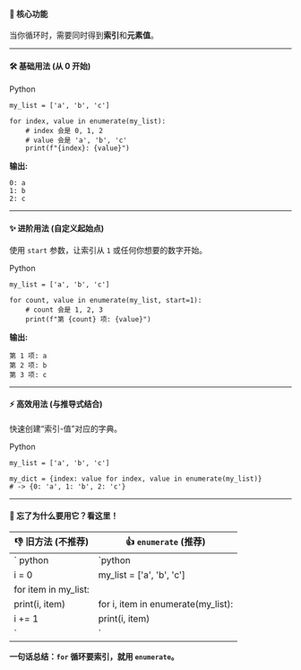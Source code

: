 
#### 🎯 核心功能

当你循环时，需要同时得到**索引**和**元素值**。

---

#### 🛠️ 基础用法 (从 0 开始)

Python

```
my_list = ['a', 'b', 'c']

for index, value in enumerate(my_list):
    # index 会是 0, 1, 2
    # value 会是 'a', 'b', 'c'
    print(f"{index}: {value}")
```

**输出:**

```
0: a
1: b
2: c
```

---

#### ✨ 进阶用法 (自定义起始点)

使用 `start` 参数，让索引从 `1` 或任何你想要的数字开始。

Python

```
my_list = ['a', 'b', 'c']

for count, value in enumerate(my_list, start=1):
    # count 会是 1, 2, 3
    print(f"第 {count} 项: {value}")
```

**输出:**

```
第 1 项: a
第 2 项: b
第 3 项: c
```

---

#### ⚡ 高效用法 (与推导式结合)

快速创建“索引-值”对应的字典。

Python

```
my_list = ['a', 'b', 'c']

my_dict = {index: value for index, value in enumerate(my_list)}
# -> {0: 'a', 1: 'b', 2: 'c'}
```

---

#### 🤔 忘了为什么要用它？看这里！

|👎 **旧方法 (不推荐)**|👍 **`enumerate` (推荐)**|
|---|---|
|` python|`python|
|i = 0|my_list = ['a', 'b', 'c']|
|for item in my_list:||
|print(i, item)|for i, item in enumerate(my_list):|
|i += 1|print(i, item)|
|`|`|

**一句话总结：`for` 循环要索引，就用 `enumerate`。**